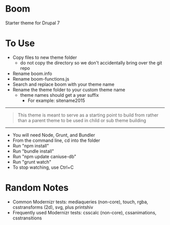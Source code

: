 Boom
====

Starter theme for Drupal 7

To Use
======

- Copy files to new theme folder
	- do not copy the directory so we don't accidentally bring over the git repo
- Rename boom.info
- Rename boom-functions.js
- Search and replace boom with your theme name
- Rename the theme folder to your custom theme name
  - theme names should get a year suffix
    - For example: sitename2015

---

> This theme is meant to serve as a starting point to build from rather than a parent theme to be used in child or sub theme building

---

-  You will need Node, Grunt, and Bundler
-  From the command line, cd into the folder
-  Run "npm install"
-  Run "bundle install"
-  Run "npm update caniuse-db"
-  Run "grunt watch"
-  To stop watching, use Ctrl+C


Random Notes
============

* Common Modernizr tests: mediaqueries (non-core), touch, rgba, csstransforms (2d), svg, plus printshiv
* Frequently used Modernizr tests: csscalc (non-core), cssanimations, csstransitions